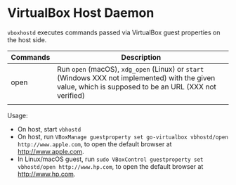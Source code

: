 VirtualBox Host Daemon
======================

`vboxhostd` executes commands passed via VirtualBox guest properties on the host side.

| Commands | Description |
|----------|-------------|
| open     | Run `open` (macOS), `xdg_open` (Linux) or `start` (Windows XXX not implemented) with the given value, which is supposed to be an URL (XXX not verified) |
|          |             |

Usage:

- On host, start `vbhostd`
- On host, run `VBoxManage guestproperty set go-virtualbox vbhostd/open http://www.apple.com`, to open the default browser at http://www.apple.com.
- In Linux/macOS guest, run `sudo VBoxControl guestproperty set vbhostd/open http://www.hp.com`, to open the default browser at http://www.hp.com.
